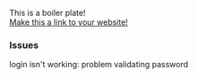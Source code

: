 This is a boiler plate!  
[Make this a link to your website!](http://www.example.com)

### Issues
login isn't working: problem validating password
